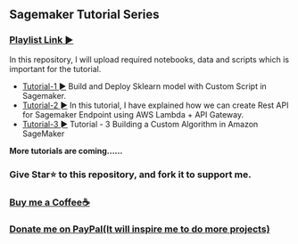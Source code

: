 ## Sagemaker Tutorial Series
### [Playlist Link ►](https://www.youtube.com/playlist?list=PLsT53VV2LIIEw5q8UadePwjrNcVGHVf1W)

In this repository, I will upload required notebooks, data and scripts which is important for the tutorial. 

- [Tutorial-1 ►](https://github.com/Spidy20/Sagemaker-Tutorials/tree/master/Tutorial%20-%201%20Sagemaker%20SKLearn%20Custom%20Script%20Mode) Build and Deploy Sklearn model with Custom Script in Sagemaker. 
- [Tutorial-2 ►](https://github.com/Spidy20/Sagemaker-Tutorials/tree/master/Tutorial%20-%202%20Create%20Rest%20API%20for%20Sagemaker%20Endpoint) In this tutorial, I have explained how we can create Rest API for Sagemaker Endpoint using AWS Lambda + API Gateway.
- [Tutorial-3 ►]() Tutorial - 3 Building a Custom Algorithm in Amazon SageMaker

**More tutorials are coming......**

### Give Star⭐ to this repository, and fork it to support me. 

### [Buy me a Coffee☕](https://www.buymeacoffee.com/spidy20)
### [Donate me on PayPal(It will inspire me to do more projects)](https://www.paypal.me/spidy1820)
